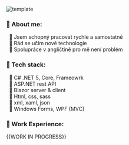 ![template](https://user-images.githubusercontent.com/61688854/130102892-eaa439a3-4cd3-4921-80cf-7861d6cb29b8.png)

### 🔵 About me:


&nbsp;      🔹 Jsem schopný pracovat rychle a samostatně \
&nbsp;      🔹 Rád se učím nové technologie \
&nbsp;      🔹 Spolupráce v angličtině pro mě není problém 

### 🔵 Tech stack:

&nbsp;      🔹 C# .NET 5, Core, Frameowrk\
&nbsp;      🔹 ASP.NET rest API\
&nbsp;      🔹 Blazor server & client\
&nbsp;      🔹 Html, css, sass\
&nbsp;      🔹 xml, xaml, json\
&nbsp;      🔹 Windows Forms, WPF (MVC)

### 🔵 Work Experience:
{{WORK IN PROGRESS}}

